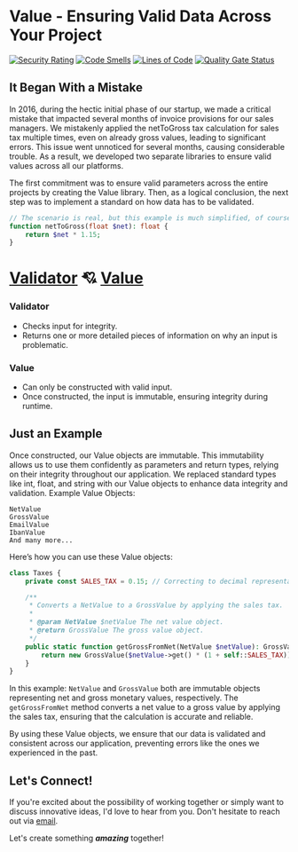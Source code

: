 # Value - Ensuring Valid Data Across Your Project
[![Security Rating](https://sonarcloud.io/api/project_badges/measure?project=noxkiwi_value&metric=security_rating)](https://sonarcloud.io/summary/new_code?id=noxkiwi_value)
[![Code Smells](https://sonarcloud.io/api/project_badges/measure?project=noxkiwi_value&metric=code_smells)](https://sonarcloud.io/summary/new_code?id=noxkiwi_value)
[![Lines of Code](https://sonarcloud.io/api/project_badges/measure?project=noxkiwi_value&metric=ncloc)](https://sonarcloud.io/summary/new_code?id=noxkiwi_value)
[![Quality Gate Status](https://sonarcloud.io/api/project_badges/measure?project=noxkiwi_value&metric=alert_status)](https://sonarcloud.io/summary/new_code?id=noxkiwi_value)
## It Began With a Mistake

In 2016, during the hectic initial phase of our startup, we made a critical mistake that impacted several months of invoice provisions for our sales managers. We mistakenly applied the netToGross tax calculation for sales tax multiple times, even on already gross values, leading to significant errors.
This issue went unnoticed for several months, causing considerable trouble. As a result, we developed two separate libraries to ensure valid values across all our platforms.

The first commitment was to ensure valid parameters across the entire projects by creating the Value library. Then, as a logical conclusion, the next step was to implement a standard on how data has to be validated.

```php
// The scenario is real, but this example is much simplified, of course.
function netToGross(float $net): float {
    return $net * 1.15;
}
```

# [Validator](https://validator.nox.kiwi) 💘 [Value](https://value.nox.kiwi)
### Validator
- Checks input for integrity.
- Returns one or more detailed pieces of information on why an input is problematic.

### Value
- Can only be constructed with valid input.
- Once constructed, the input is immutable, ensuring integrity during runtime.

## Just an Example
Once constructed, our Value objects are immutable. This immutability allows us to use them confidently as parameters and return types, relying on their integrity throughout our application. We replaced standard types like int, float, and string with our Value objects to enhance data integrity and validation.
Example Value Objects:

    NetValue
    GrossValue
    EmailValue
    IbanValue
    And many more...

Here’s how you can use these Value objects:

```php
class Taxes {
    private const SALES_TAX = 0.15; // Correcting to decimal representation for percentage

    /**
     * Converts a NetValue to a GrossValue by applying the sales tax.
     *
     * @param NetValue $netValue The net value object.
     * @return GrossValue The gross value object.
     */
    public static function getGrossFromNet(NetValue $netValue): GrossValue {
        return new GrossValue($netValue->get() * (1 + self::SALES_TAX));
    }
}
```

In this example:
`NetValue` and `GrossValue` both are immutable objects representing net and gross monetary values, respectively.
The `getGrossFromNet` method converts a net value to a gross value by applying the sales tax, ensuring that the calculation is accurate and reliable.

By using these Value objects, we ensure that our data is validated and consistent across our application, preventing errors like the ones we experienced in the past.


## Let's Connect!
If you're excited about the possibility of working together or simply want to discuss innovative ideas, I'd love to hear from you.
Don't hesitate to reach out via [email](mailto:jan.nox@pm.me).

Let's create something ***amazing*** together!
